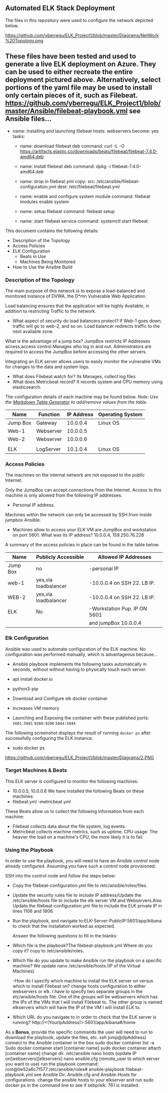 ## Automated ELK Stack Deployment

The files in this repository were used to configure the network depicted below.

https://github.com/yberregu/ELK_Project1/blob/master/Diagrams/NetWork%20Topology.png

These files have been tested and used to generate a live ELK deployment on Azure. They can be used to either recreate the entire deployment pictured above. Alternatively, select portions of the yaml file may be used to install only certain pieces of it, such as Filebeat.
https://github.com/yberregu/ELK_Project1/blob/master/Ansible/filebeat-playbook.yml
see Ansible files...
  ---
- name: installing and launching filebeat
  hosts: webservers
  become: yes
  tasks:

  - name: download filebeat deb
    command: curl -L -O https://artifacts.elastic.co/downloads/beats/filebeat/filebeat-7.4.0-amd64.deb


  - name: install filebeat deb
    command: dpkg -i filebeat-7.4.0-amd64.deb

  - name: drop in filebeat.yml
    copy:
      src: /etc/ansible/filebeat-configuration.yml
      dest: /etc/filebeat/filebeat.yml

  - name: enable and configure system module
    command: filebeat modules enable system

  - name: setup filebeat
    command: filebeat setup

  - name: start filebeat service
    command: systemctl start filebeat



This document contains the following details:
- Description of the Topology
- Access Policies
- ELK Configuration
  - Beats in Use
  - Machines Being Monitored
- How to Use the Ansible Build


### Description of the Topology

The main purpose of this network is to expose a load-balanced and monitored instance of DVWA, the D*mn Vulnerable Web Application.

Load balancing ensures that the application will be highly Available, in addition to restricting Traffic to the network.
-  What aspect of security do load balancers protect? If Web-1 goes down, traffic will go to web-2, and so on. Load balancer redirects traffic to the next available zone.

 What is the advantage of a jump box? JumpBox restricts IP Addresses access,access control.Manages who log in and out. Administrators are required to access the JumpBox before accessing the other servers.

Integrating an ELK server allows users to easily monitor the vulnerable VMs for changes to the data and system logs.
- What does Filebeat watch for? Its Manages, collect log files
-  What does Metricbeat record? It records system and CPU memory using elasticsearch.

The configuration details of each machine may be found below.
_Note: Use the [Markdown Table Generator](http://www.tablesgenerator.com/markdown_tables) to add/remove values from the table_.

| Name     | Function | IP Address | Operating System |
|----------|----------|------------|------------------|
| Jump Box | Gateway  | 10.0.0.4   | Linux OS         |
| Web-1    | Webserver| 10.0.0.5   |                  |                              
| Web-2    | Webserver| 10.0.0.6   |                  |
|          |          |            |                  |                             
| ELK      | LogServer| 10.1.0.4   | Linux OS         |

### Access Policies

The machines on the internal network are not exposed to the public Internet. 

Only the JumpBox can accept connections from the Internet. Access to this machine is only allowed from the following IP addresses:
- Personal IP address.

Machines within the network can only be accessed by SSH.from inside jumpbox Ansible.
- Machines allow to access your ELK VM are JumpBox and workstation on port 5601.
What was its IP address? 10.0.0.4, 159.250.76.226

A summary of the access policies in place can be found in the table below.

| Name     | Publicly Accessible | Allowed IP Addresses       |
|----------|---------------------|----------------------------|
| Jump Box | no                  |-personal IP                |
|   web-1  | yes,via loadbalancer|-10.0.0.4 on SSH 22. LB IP. |
|   WEB-2  | yes,via loadbalancer|-10.0.0.4 on SSH 22. LB IP.  |
| ELK      | No                  |-Workstation Pup. IP ON 5601|
           |                      |and jumpBox 10.0.0.4       | 

### Elk Configuration

Ansible was used to automate configuration of the ELK machine. No configuration was performed manually, which is advantageous because...
- Ansible playbook implements the following tasks automatically in seconds, without without having to physically touch each server.

 - apt install docker.io 
 - python3-pip
 - Download and Configure elk docker container
 - Increases VM memory
 - Launching and Exposing the container with these published ports:
 `5601:5601` 
 `9200:9200`
 `5044:5044`

The following screenshot displays the result of running `docker ps` after successfully configuring the ELK instance.
- sudo docker ps

https://github.com/yberregu/ELK_Project1/blob/master/Diagrams/2.PNG

### Target Machines & Beats
This ELK server is configured to monitor the following machines:
- 10.0.0.5, 10.0.0.6
We have installed the following Beats on these machines:
- filebeat.yml  -metricbeat.yml

These Beats allow us to collect the following information from each machine:
- Filebeat collects data about the file system, log events.
- Metricbeat collects machine metrics, such as uptime.
CPU usage: The heavier the load on a machine's CPU, the more likely it is to fail.
### Using the Playbook
In order to use the playbook, you will need to have an Ansible control node already configured. Assuming you have such a control node provisioned: 

SSH into the control node and follow the steps below:
- Copy the filebeat-configuration.yml file to /etc/ansible/roles/files.
- Update the security rules file to include IP address/Update the /etc/ansible/hosts file to include the elk server VM and Webservers.Also Update the filebeat-configuration.yml file to include the ELK private IP in lines 1106 and 1806.
- Run the playbook, and navigate to:ELK-Server-PublicIP:5601/app/kibana to check that the installation worked as expected.

  Answer the following questions to fill in the blanks:
- Which file is the playbook?The filebeat-playbook.yml Where do you copy it? copy to /etc/ansible/roles.
- Which file do you update to make Ansible run the playbook on a specific machine? We update  nano /etc/ansible/hosts.(IP of the Virtual Machines)

  -How do I specify which machine to install the ELK server on versus which to install Filebeat on? change hosts configuration to either webservers or elk.
I have to specify two separate groups in the etc/ansible/hosts file. One of the groups will be webservers which has the IPs of the VMs that I will install Filebeat to. The other group is named elkservers which will have the IP of the VM I will install ELK to.
- Which URL do you navigate to in order to check that the ELK server is running? http://<(YourIpAddress)>:5601/app/kibana#/home

As a **Bonus**, provide the specific commands the user will need to run to download the playbook, update the files, etc.
ssh jump@(IpAddress)
connect to the Ansible container in the box
sudo docker container list -a
Sudo docker container start [container name]
sudo docker container attach [container name]
change dir. /etc/ansible
nano hosts (update IP on[webservers][elkservers]
nano ansible.cfg (remote_user to which server you want to use)
run the playbook command: root@0e52a6c7f577:/etc/ansible/roles# ansible-playbook filebeat-playbook.yml
see Ansible Dir. Ansible.cfg and Ansible-Hosts for configurations.
change the ansible hosts to your elkserver and run sudo docker ps in the command line to see if sebp/elk: 761 is installed.
